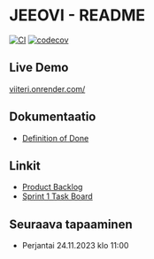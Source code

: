 # JEEOVI - README

[![CI](https://github.com/3nd3r1/ohtu-miniprojekti/actions/workflows/main.yml/badge.svg)](https://github.com/3nd3r1/ohtu-miniprojekti/actions/workflows/main.yml)
[![codecov](https://codecov.io/gh/3nd3r1/ohtu-miniprojekti/graph/badge.svg?token=LB9DOS5ALB)](https://codecov.io/gh/3nd3r1/ohtu-miniprojekti)

## Live Demo

[viiteri.onrender.com/](https://viiteri.onrender.com/)

## Dokumentaatio

-   [Definition of Done](./docs/definition_of_done.md)

## Linkit

-   [Product Backlog](https://github.com/users/3nd3r1/projects/2/views/1)
-   [Sprint 1 Task Board](https://github.com/users/3nd3r1/projects/1/views/1)

## Seuraava tapaaminen

-   Perjantai 24.11.2023 klo 11:00
